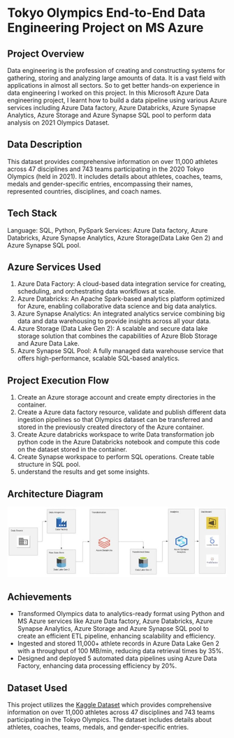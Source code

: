 # Tokyo Olympics End-to-End Data Engineering Project on MS Azure
## Project Overview
Data engineering is the profession of creating and constructing systems for gathering, storing and analyzing large amounts of data. It is a vast field with applications in almost all sectors. So to get better hands-on experience in data engineering I worked on this project. In this Microsoft Azure Data engineering project, I learnt how to build a data pipeline using various Azure services including Azure Data factory, Azure Databricks, Azure Synapse Analytics, Azure Storage and Azure Synapse SQL pool to perform data analysis on 2021 Olympics Dataset.
## Data Description
This dataset provides comprehensive information on over 11,000 athletes across 47 disciplines and 743 teams participating in the 2020 Tokyo Olympics (held in 2021). It includes details about athletes, coaches, teams, medals and gender-specific entries, encompassing their names, represented countries, disciplines, and coach names.
## Tech Stack
Language: SQL, Python, PySpark
Services: Azure Data factory, Azure Databricks, Azure Synapse Analytics, Azure Storage(Data Lake Gen 2) and Azure Synapse SQL pool. 
## Azure Services Used 
1. Azure Data Factory: A cloud-based data integration service for creating, scheduling, and orchestrating data workflows at scale.
2. Azure Databricks: An Apache Spark-based analytics platform optimized for Azure, enabling collaborative data science and big data analytics.
3. Azure Synapse Analytics: An integrated analytics service combining big data and data warehousing to provide insights across all your data.
4. Azure Storage (Data Lake Gen 2): A scalable and secure data lake storage solution that combines the capabilities of Azure Blob Storage and Azure Data Lake.
5. Azure Synapse SQL Pool: A fully managed data warehouse service that offers high-performance, scalable SQL-based analytics.
## Project Execution Flow
1. Create an Azure storage account and create empty directories in the container.
2. Create a Azure data factory resource, validate and publish different data ingestion pipelines so that Olympics dataset can be transferred and stored in the previously created directory of the Azure container.
3. Create Azure databricks workspace to write Data transformation job python code in the Azure Databricks notebook and compute this code on the dataset stored in the container.
4. Create Synapse workspace to perform SQL operations. Create table structure in SQL pool.
5. understand the results and get some insights.

## Architecture Diagram
![Architecture Diagram](https://github.com/panditpooja/tokyo-olympics-end-to-end-data-engineering-azure-project/blob/dev/Architecture%20diagram.JPG)

## Achievements
- Transformed Olympics data to analytics-ready format using Python and MS Azure services like Azure Data factory, Azure Databricks, Azure Synapse Analytics, Azure Storage and Azure Synapse SQL pool to create an efficient ETL pipeline, enhancing scalability and efficiency. 
- Ingested and stored 11,000+ athlete records in Azure Data Lake Gen 2 with a throughput of 100 MB/min, reducing data retrieval times by 35%.
- Designed and deployed 5 automated data pipelines using Azure Data Factory, enhancing data processing efficiency by 20%.

## Dataset Used
This project utilizes the [Kaggle Dataset](https://www.kaggle.com/datasets/arjunprasadsarkhel/2021-olympics-in-tokyo) which provides comprehensive information on over 11,000 athletes across 47 disciplines and 743 teams participating in the Tokyo Olympics. The dataset includes details about athletes, coaches, teams, medals, and gender-specific entries. 
